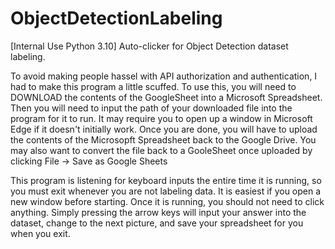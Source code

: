 # ObjectDetectionLabeling
[Internal Use Python 3.10] Auto-clicker for Object Detection dataset labeling.

To avoid making people hassel with API authorization and authentication, I had to make this program a little scuffed.
To use this, you will need to DOWNLOAD the contents of the GoogleSheet into a Microsoft Spreadsheet. 
Then you will need to input the path of your downloaded file into the program for it to run.
It may require you to open up a window in Microsoft Edge if it doesn't initially work.
Once you are done, you will have to upload the contents of the Microsopft Spreadsheet back to the Google Drive.
You may also want to convert the file back to a GooleSheet once uploaded by clicking File -> Save as Google Sheets

This program is listening for keyboard inputs the entire time it is running, so you must exit whenever you are not labeling data. 
It is easiest if you open a new window before starting.
Once it is running, you should not need to click anything. Simply pressing the arrow keys will input your answer into the dataset, change to the next picture, and save your spreadsheet for you when you exit. 
